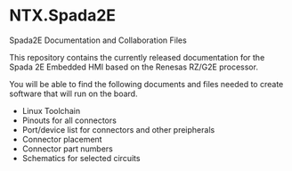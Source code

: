 # NTX.Spada2E
Spada2E Documentation and Collaboration Files

This repository contains the currently released documentation for the Spada 2E Embedded HMI based on the Renesas RZ/G2E processor.

You will be able to find the following documents and files needed to create software that will run on the board.

* Linux Toolchain 
* Pinouts for all connectors
* Port/device list for connectors and other preipherals
* Connector placement 
* Connector part numbers
* Schematics for selected circuits



